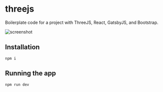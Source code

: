 # threejs

Boilerplate code for a project with ThreeJS, React, GatsbyJS, and Bootstrap.

![screenshot](./threejs.gif)

## Installation

```
npm i
```

## Running the app

```
npm run dev
```
